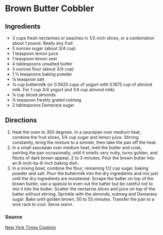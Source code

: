 # Brown Butter Cobbler

## Ingredients

- 3 cups fresh nectarines or peaches in 1/2-inch slices, or a combination about
  1 pound. Really any fruit
- 5 ounces sugar (about 3/4 cup)
- 1 teaspoon lemon juice
- 1 teaspoon lemon zest
- 4 tablespoons unsalted butter
- 3 ounces flour (about 3/4 cup)
- 1 ½ teaspoons baking powder
- ⅛ teaspoon salt
- ¾ cup buttermilk (or 0.5625 cups of yogurt with 0.1875 cup of almond milk.
  For 1 cup 3/4 yogurt and 1/4 cup almond milk)
- ¼ cup sliced almonds
- ¼ teaspoon freshly grated nutmeg
- 2 tablespoons Demerara sugar

## Directions

1. Heat the oven to 350 degrees. In a saucepan over medium heat, combine the
   fruit slices, 1/4 cup sugar and lemon juice. Stirring constantly, bring the
   mixture to a simmer, then take the pan off the heat.
1. In a small saucepan over medium heat, melt the butter and cook, swirling the
   pan occasionally, until it smells very nutty, turns golden, and flecks of
   dark brown appear, 2 to 3 minutes. Pour the brown butter into an
   8-inch-by-8-inch baking dish.
1. In a mixing bowl, combine the flour, remaining 1/2 cup sugar, baking powder
   and salt. Pour the buttermilk into the dry ingredients and mix just until
   the dry ingredients are moistened. Scrape the batter on top of the brown
   butter, use a spatula to even out the batter but be careful not to mix it
   into the butter. Scatter the nectarine slices and juice on top of the batter
   without stirring. Sprinkle with the almonds, nutmeg and Demerara sugar. Bake
   until golden brown, 50 to 55 minutes. Transfer the pan to a wire rack to
   cool. Serve warm.

### Source

[New York Times Cooking](https://cooking.nytimes.com/recipes/1013754-brown-butter-nectarine-cobbler-cake)
